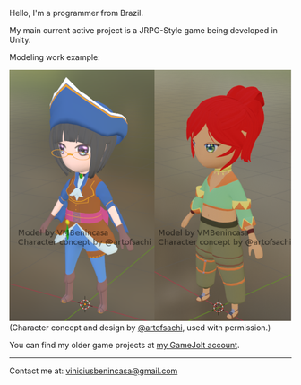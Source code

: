 Hello, I'm a programmer from Brazil.

My main current active project is a JRPG-Style game being developed in Unity.

Modeling work example:

![Example of 3D Models](/images/chibimodels.png)
(Character concept and design by <a href="https://www.instagram.com/artofsachi/">@artofsachi</a>, used with permission.)

You can find my older game projects at <a href="https://gamejolt.com/@vbenincasa">my GameJolt account</a>.

---

Contact me at: <a href="mailto:viniciusbenincasa@gmail.com">viniciusbenincasa@gmail.com</a>
